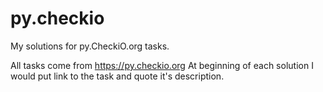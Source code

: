 # py.checkio
My solutions for py.CheckiO.org tasks.

All tasks come from https://py.checkio.org
At beginning of each solution I would put link to the task and quote it's description.

